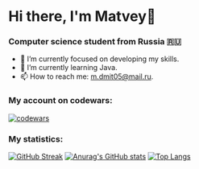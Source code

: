 # Hi there, I'm Matvey👋
### Computer science student from Russia 🇷🇺
- 🔭 I’m currently focused on developing my skills.
- 🌱 I’m currently learning Java.
- 📫 How to reach me: m.dmit05@mail.ru.
<!--
- 🤔 I’m looking for help with ...
- 💬 Ask me about 
-->

<!-- Codewars-->
### My account on codewars:

[![codewars](https://www.codewars.com/users/Boodoochai/badges/large)](https://www.codewars.com/users/Boodoochai)   

### My statistics:

[![GitHub Streak](https://github-readme-streak-stats.herokuapp.com/?user=Boodoochai)](https://github.com/Boodoochai)
[![Anurag's GitHub stats](https://github-readme-stats.vercel.app/api?username=Boodoochai)](https://github.com/Boodoochai)
[![Top Langs](https://github-readme-stats.vercel.app/api/top-langs/?username=Boodoochai)](https://github.com/Boodoochai)

<!-- Top used langs
Для компактной версии
[![Top Langs](https://github-readme-stats.vercel.app/api/top-langs/?username=Boodoochai&layout=compact)](https://github.com/Boodoochai/github-readme-stats)
Для подробной версии
[![Top Langs](https://github-readme-stats.vercel.app/api/top-langs/?username=Boodoochai)](https://github.com/Boodoochai/github-readme-stats)
-->

<!-- StackOferflow
Светлая большая:  
[![Omid Nikrah StackOverflow](https://github-readme-stackoverflow.vercel.app/?userID=21688495)](https://stackoverflow.com/users/21688495/boodoochai) 
Темная большая:   
[![Omid Nikrah StackOverflow](https://github-readme-stackoverflow.vercel.app/?userID=21688495&theme=dark)](https://stackoverflow.com/users/21688495/boodoochai)  
Светлая маленькая:   
[![Omid Nikrah StackOverflow](https://github-readme-stackoverflow.vercel.app/?userID=21688495&layout=compact)](https://stackoverflow.com/users/21688495/boodoochai)
Темная маленькая:   
[![Omid Nikrah StackOverflow](https://github-readme-stackoverflow.vercel.app/?userID=21688495&layout=compact&theme=dark)](https://stackoverflow.com/users/21688495/boodoochai)
-->

<!-- Leetcode
Светлая тема:  
[![KnlnKS's LeetCode stats](https://leetcode-stats-six.vercel.app/api?username=Boodoochai)](https://github.com/Boodoochai/leetcode-stats)
Темная тема:  
[![KnlnKS's LeetCode stats](https://leetcode-stats-six.vercel.app/api?username=Boodoochai&theme=dark)](https://github.com/Boodoochai/leetcode-stats)
-->

<!-- Codewars
Маленький (small):  
[![codewars](https://www.codewars.com/users/Boodoochai/badges/small)](https://www.codewars.com/users/Boodoochai) 
Крошечный (micro):  
[![codewars](https://www.codewars.com/users/Boodoochai/badges/micro)](https://www.codewars.com/users/Boodoochai) 
-->

<!--- Github trophy
[![trophy](https://github-profile-trophy.vercel.app/?username=Boodoochai)](https://github.com/Boodoochai/github-profile-trophy) 
-->

